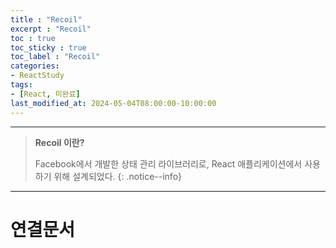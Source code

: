 ```yaml
---
title : "Recoil"
excerpt : "Recoil"
toc : true
toc_sticky : true
toc_label : "Recoil"
categories:
- ReactStudy
tags:
- [React, 미완료]
last_modified_at: 2024-05-04T08:00:00-10:00:00
---
```

  
---
  
> **Recoil 이란?**  
>
> Facebook에서 개발한 상태 관리 라이브러리로, React 애플리케이션에서 사용하기 위해 설계되었다. 
{: .notice--info}  

---
  
# 연결문서

